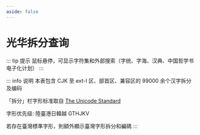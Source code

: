 ```yaml
---
aside: false
---
```

<script setup>
import Search from '@/search/OptimizedFetchSearch.vue'
</script>

# 光华拆分查询

<div class="zigen-font">
<Search chaifenUrl="/chaifen.csv" zigenUrl="/zigen-light.csv" :supplement="true" />
</div>

::: tip 提示
鼠标悬停，可显示字符集和外部搜索（字统、字海、汉典、中国哲学书电子化计划）
:::

::: info 说明
本表包含 CJK 至 ext-I 区、部首区、兼容区的 99000 余个汉字拆分及编码

「拆分」栏字形标准取自 [The Unicode Standard](https://www.unicode.org/versions/Unicode15.1.0/)

字形优先级: 陸臺港日韓越 GTHJKV

若存在臺灣標準字形，則額外顯示臺灣字形拆分和編碼
:::